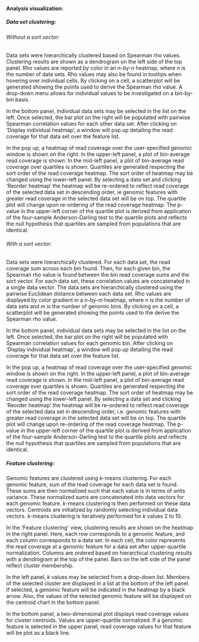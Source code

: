 #### Analysis visualization:

##### Data set clustering:

###### Without a sort vector:

Data sets were hierarchically clustered based on Spearman rho values. Clustering results are shown as a dendrogram on the left side of the top panel. Rho values are reported by color in an *n*-by-*n* heatmap, where *n* is the number of data sets.  Rho values may also be found in tooltips when hovering over individual cells.  By clicking on a cell, a scatterplot will be generated showing the points used to derive the Spearman rho value.  A drop-down menu allows for individual values to be investigated on a bin-by-bin basis.

In the bottom panel, individual data sets may be selected in the list on the left.  Once selected, the bar plot on the right will be populated with pairwise Spearman correlation values for each other data set.  After clicking on ‘Display individual heatmap’, a window will pop up detailing the read coverage for that data set over the feature list.

In the pop up, a heatmap of read coverage over the user-specified genomic window is shown on the right. In the upper-left panel, a plot of bin-average read coverage is shown.  In the mid-left panel, a plot of bin-average read coverage over quartiles is shown.  Quartiles are generated respecting the sort order of the read coverage heatmap.  The sort order of heatmap may be changed using the lower-left panel.  By selecting a data set and clicking ‘Reorder heatmap’ the heatmap will be re-ordered to reflect read coverage of the selected data set in descending order, ie genomic features with greater read coverage in the selected data set will be on top.  The quartile plot will change upon re-ordering of the read coverage heatmap.  The p-value in the upper-left corner of the quartile plot is derived from application of the four-sample Anderson-Darling test to the quartile plots and reflects the null hypothesis that quartiles are sampled from populations that are identical.

###### With a sort vector:

Data sets were hierarchically clustered.  For each data set, the read coverage sum across each bin found.  Then, for each given bin, the Spearman rho value is found between the bin read coverage sums and the sort vector.  For each data set, these correlation values are concatenated in a single data vector.  The data sets are hierarchically clustered using the pairwise Euclidean distance between each data set.  Rho values are displayed by color gradient in a *n*-by-*m* heatmap, where *n* is the number of data sets and *m* is the number of genomic bins.  By clicking on a cell, a scatterplot will be generated showing the points used to the derive the Spearman rho value.

In the bottom panel, individual data sets may be selected in the list on the left.  Once selected, the bar plot on the right will be populated with Spearman correlation values for each genomic bin.  After clicking on ‘Display individual heatmap’, a window will pop up detailing the read coverage for that data set over the feature list.

In the pop up, a heatmap of read coverage over the user-specified genomic window is shown on the right. In the upper-left panel, a plot of bin-average read coverage is shown.  In the mid-left panel, a plot of bin-average read coverage over quartiles is shown.  Quartiles are generated respecting the sort order of the read coverage heatmap.  The sort order of heatmap may be changed using the lower-left panel.  By selecting a data set and clicking ‘Reorder heatmap’ the heatmap will be re-ordered to reflect read coverage of the selected data set in descending order, i.e. genomic features with greater read coverage in the selected data set will be on top.  The quartile plot will change upon re-ordering of the read coverage heatmap.  The p-value in the upper-left corner of the quartile plot is derived from application of the four-sample Anderson-Darling test to the quartile plots and reflects the null hypothesis that quartiles are sampled from populations that are identical.

##### Feature clustering:

Genomic features are clustered using *k*-means clustering. For each genomic feature, sum of the read coverage for each data set is found. These sums are then normalized such that each value is in terms of units variance. These normalized sums are concatenated into data vectors for each genomic feature. *k*-means clustering is then performed on these data vectors.  Centroids are initialized by randomly selecting individual data vectors. *k*-means clustering is iteratively performed for *k* values 2 to 10.

In the 'Feature clustering' view, clustering results are shown on the heatmap in the right panel.  Here, each row corresponds to a genomic feature, and each column corresponds to a data set. In each cell, the color represents the read coverage at a genomic feature for a data set after upper-quartile normalization.  Columns are ordered based on hierarchical clustering results with a dendrogram at the top of the panel. Bars on the left side of the panel reflect cluster membership.

In the left panel, *k* values may be selected from a drop-down list.  Members of the selected cluster are displayed in a list at the bottom of the left panel.  If selected, a genomic feature will be indicated in the heatmap by a black arrow.  Also, the values of the selected genomic feature will be displayed on the centroid chart in the bottom panel.

In the bottom panel, a two-dimensional plot displays read coverage values for cluster centroids. Values are upper-quartile normalized.  If a genomic feature is selected in the upper panel, read coverage values for that feature will be plot as a black line.
